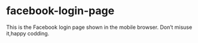 # facebook-login-page
This is the Facebook login page shown in the mobile browser.
Don’t misuse it,happy codding. 
